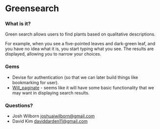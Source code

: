 Greensearch
===========

### What is it?

Green search allows users to find plants based on qualitative descriptions.

For example, when you see a five-pointed leaves and dark-green leaf, and you have no idea what it is, you start typing what you see. The results are displayed, allowing you to narrow your choices.

### Gems

* Devise for authentication (so that we can later build things like bookmarking for user).
* [Will_paginate](https://github.com/mislav/will_paginate) - seems like it will have some basic functionality that we may want in displaying search results.

### Questions?

* Josh Wilborn <joshuajwilborn@gmail.com>
* David Kim <daviddarden11@gmail.com>
